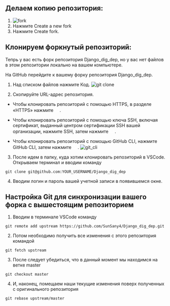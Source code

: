 ## Делаем копию репозитория:
1. ![fork](https://docs.github.com/assets/cb-34352/mw-1440/images/help/repository/fork-button.webp)
2. Нажмите Create a new fork
3. Нажмите Create fork.

## Клонируем форкнутый репозиторий:

Тепрь у вас есть форк репозитория Django_dig_dep, но у вас нет файлов в этом репозитории локально на вашем компьютере.

На GitHub перейдите к вашему форку репозитория Django_dig_dep.

1. Над списком файлов нажмите Код.
![git clone](https://docs.github.com/assets/cb-13128/mw-1440/images/help/repository/code-button.webp)

2. Скопируйте URL-адрес репозитория. 
- Чтобы клонировать репозиторий с помощью HTTPS, в разделе «HTTPS» нажмите <svg version="1.1" fill="white" width="16" height="16" viewBox="0 0 16 16" class="octicon octicon-paste" aria-label="Copy to clipboard" role="img"><path d="M3.626 3.533a.249.249 0 0 0-.126.217v9.5c0 .138.112.25.25.25h8.5a.25.25 0 0 0 .25-.25v-9.5a.249.249 0 0 0-.126-.217.75.75 0 0 1 .752-1.298c.541.313.874.89.874 1.515v9.5A1.75 1.75 0 0 1 12.25 15h-8.5A1.75 1.75 0 0 1 2 13.25v-9.5c0-.625.333-1.202.874-1.515a.75.75 0 0 1 .752 1.298ZM5.75 1h4.5a.75.75 0 0 1 .75.75v3a.75.75 0 0 1-.75.75h-4.5A.75.75 0 0 1 5 4.75v-3A.75.75 0 0 1 5.75 1Zm.75 3h3V2.5h-3Z"></path></svg>.

- Чтобы клонировать репозиторий с помощью ключа SSH, включая сертификат, выданный центром сертификации SSH вашей организации, нажмите SSH, затем нажмите <svg version="1.1" fill="white" width="16" height="16" viewBox="0 0 16 16" class="octicon octicon-paste" aria-label="Copy to clipboard" role="img"><path d="M3.626 3.533a.249.249 0 0 0-.126.217v9.5c0 .138.112.25.25.25h8.5a.25.25 0 0 0 .25-.25v-9.5a.249.249 0 0 0-.126-.217.75.75 0 0 1 .752-1.298c.541.313.874.89.874 1.515v9.5A1.75 1.75 0 0 1 12.25 15h-8.5A1.75 1.75 0 0 1 2 13.25v-9.5c0-.625.333-1.202.874-1.515a.75.75 0 0 1 .752 1.298ZM5.75 1h4.5a.75.75 0 0 1 .75.75v3a.75.75 0 0 1-.75.75h-4.5A.75.75 0 0 1 5 4.75v-3A.75.75 0 0 1 5.75 1Zm.75 3h3V2.5h-3Z"></path></svg>.

- Чтобы клонировать репозиторий с помощью GitHub CLI, нажмите GitHub CLI, затем нажмите <svg version="1.1" fill="white" width="16" height="16" viewBox="0 0 16 16" class="octicon octicon-copy" aria-label="Copy to clipboard" role="img"><path d="M0 6.75C0 5.784.784 5 1.75 5h1.5a.75.75 0 0 1 0 1.5h-1.5a.25.25 0 0 0-.25.25v7.5c0 .138.112.25.25.25h7.5a.25.25 0 0 0 .25-.25v-1.5a.75.75 0 0 1 1.5 0v1.5A1.75 1.75 0 0 1 9.25 16h-7.5A1.75 1.75 0 0 1 0 14.25Z"></path><path d="M5 1.75C5 .784 5.784 0 6.75 0h7.5C15.216 0 16 .784 16 1.75v7.5A1.75 1.75 0 0 1 14.25 11h-7.5A1.75 1.75 0 0 1 5 9.25Zm1.75-.25a.25.25 0 0 0-.25.25v7.5c0 .138.112.25.25.25h7.5a.25.25 0 0 0 .25-.25v-7.5a.25.25 0 0 0-.25-.25Z"></path></svg>.
![git_cli](https://docs.github.com/assets/cb-60499/mw-1440/images/help/repository/https-url-clone-cli.webp)

3. После идем в папку, куда хотим клонировать репозиторий в VSCode.
Открываем терминал и вводим команду 
```
git clone git@github.com:YOUR_USERNAME/Django_dig_dep
```
4. Вводим логин и пароль вашей учетной записи в появившемся окне.

## Настройка Git для синхронизации вашего форка с вышестоящим репозиторием

1. Вводим в терминале VSCode команду 
```
git remote add upstream https://github.com/SunSany4/Django_dig_dep.git
```

2. Потом необходимо получить все изменения с этого репозитория командой
``` 
git fetch upstream
```

3. После следует убедиться, что в данный момент мы находимся на ветке master 
```
git checkout master
```

4. И, наконец, помещаем наши текущие изменения поверх полученных с оригинального репозитория 
```
git rebase upstream/master
```


